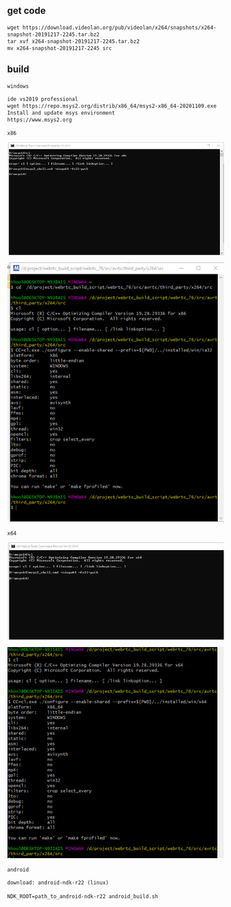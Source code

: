 #
## get code
```
wget https://download.videolan.org/pub/videolan/x264/snapshots/x264-snapshot-20191217-2245.tar.bz2
tar xvf x264-snapshot-20191217-2245.tar.bz2
mv x264-snapshot-20191217-2245 src
```
## build
`windows`
```
ide vs2019 professional
wget https://repo.msys2.org/distrib/x86_64/msys2-x86_64-20201109.exe
Install and update msys environment
https://www.msys2.org
```
`x86`

![Image](doc/x86_native_win.png "x86 Native Tools Command Prompt for VS 2019")

![Image](doc/msys2_x86_win.png "msys2 x86 console")

`x64`

![Image](doc/x64_native_win.png "x64 Native Tools Command Prompt for VS 2019")

![Image](doc/msys2_x64_win.png "msys2 x64 console")

`android`
```
download: android-ndk-r22 (linux)

NDK_ROOT=path_to_android-ndk-r22 android_build.sh
```

